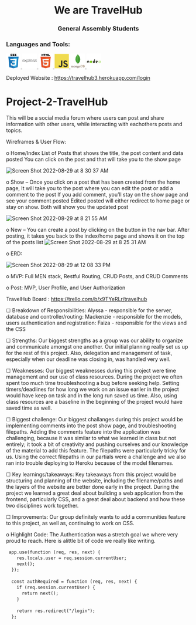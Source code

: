 
<h1 align="center">We are TravelHub</h1>
<h3 align="center">General Assembly Students</h3>
<h3 align="left">Languages and Tools:</h3>
<p align="left"> <a href="https://www.w3schools.com/css/" target="_blank" rel="noreferrer"> <img src="https://raw.githubusercontent.com/devicons/devicon/master/icons/css3/css3-original-wordmark.svg" alt="css3" width="40" height="40"/> </a> <a href="https://expressjs.com" target="_blank" rel="noreferrer"> <img src="https://raw.githubusercontent.com/devicons/devicon/master/icons/express/express-original-wordmark.svg" alt="express" width="40" height="40"/> </a> <a href="https://www.w3.org/html/" target="_blank" rel="noreferrer"> <img src="https://raw.githubusercontent.com/devicons/devicon/master/icons/html5/html5-original-wordmark.svg" alt="html5" width="40" height="40"/> </a> <a href="https://developer.mozilla.org/en-US/docs/Web/JavaScript" target="_blank" rel="noreferrer"> <img src="https://raw.githubusercontent.com/devicons/devicon/master/icons/javascript/javascript-original.svg" alt="javascript" width="40" height="40"/> </a> <a href="https://www.mongodb.com/" target="_blank" rel="noreferrer"> <img src="https://raw.githubusercontent.com/devicons/devicon/master/icons/mongodb/mongodb-original-wordmark.svg" alt="mongodb" width="40" height="40"/> </a> <a href="https://nodejs.org" target="_blank" rel="noreferrer"> <img src="https://raw.githubusercontent.com/devicons/devicon/master/icons/nodejs/nodejs-original-wordmark.svg" alt="nodejs" width="40" height="40"/> </a> </p>

Deployed Website : https://travelhub3.herokuapp.com/login

# Project-2-TravelHub
This will be a social media forum where users can post and share information with other users, while interacting with eachothers posts and topics.


Wireframes & User Flow:


o       Home/Index
         List of Posts that shows the title, the post content and data posted
        You can click on the post and that will take you to the show page

![Screen Shot 2022-08-29 at 8 30 37 AM](https://user-images.githubusercontent.com/56799470/187265939-d68de01a-4c23-4de5-a56e-a03eed6d91d8.png)


o	Show –
    	Once you click on a post that has been created from the home page, It will take you to the post where you can edit the post or add a comment to the post 
	        If you add comment, you’ll stay on the show page and see your comment posted
        	Edited posted will either redirect to home page or stay on show. Both will show you the updated post

![Screen Shot 2022-08-29 at 8 21 55 AM](https://user-images.githubusercontent.com/56799470/187266141-c6f6b69c-6ac9-49ee-95b4-28365991c2b4.png)

o	New – 
    	You can create a post by clicking on the button in the nav bar. 
    	After posting, it takes you back to the index/home page and shows it on the top of the posts list
![Screen Shot 2022-08-29 at 8 25 31 AM](https://user-images.githubusercontent.com/56799470/187266016-44c9c6e0-73bb-4d53-82ee-c358c6465c12.png)



o ERD:

![Screen Shot 2022-08-29 at 12 08 33 PM](https://user-images.githubusercontent.com/56799470/187269182-22320ddf-9822-4c7c-a508-557dc39d98bc.png)


o MVP: 
Full MEN stack,
Restful Routing,
CRUD Posts,
 and CRUD Comments


o Post:
MVP,
User Profile,
and User Authorization


TravelHub Board : https://trello.com/b/x9TYeRLr/travelhub

☐ Breakdown of Responsibilities:
Alyssa - responsible for the server, database and controller/routing:
Mackenzie - responsible for the models, users authentication and registration:
Faiza - responsible for the views and the CSS

☐ Strengths:
Our biggest strengths as a group was our ability to organize and communicate amongst one another. Our initial planning really set us up for the rest of this project. Also, delegation and management of task, especially when our deadline was closing in, was handled very well.

☐ Weaknesses:
Our biggest weaknesses during this project were time management and our use of class resources. During the project we often spent too much time troubleshooting a bug before seeking help. Setting timers/deadlines for how long we work on an issue eariler in the project would have keep on task and in the long run saved us time. Also, using class resources are a baseline in the beginning of the project would have saved time as well. 

☐ Biggest challenge:
Our biggest challanges during this project would be implementing comments into the post show page, and troubleshooting filepaths. Adding the comments feature into the application was challenging, because it was similar to what we learned in class but not entirely; it took a bit of creativity and pushing ourselves and our knowledge of the material to add this feature. The filepaths were particularly tricky for us. Using the correct filepaths in our partials were a challenge and we also ran into trouble deploying to Heroku because of the model filenames.


☐ Key learnings/takeaways:
Key takeaways from this project would be structuring and planning of the website, including the filename/paths and the layers of the website are better done early in the project. During the project we learned a great deal about building a web application from the frontend, particularly CSS, and a great deal about backend and how these two disciplines work together. 

☐ Improvements:
Our group definitely wants to add a communities feature to this project, as well as, continuing to work on CSS.


o Highlight Code:
The Authentication was a stretch goal we where very proud to reach. Here is alittle bit of code we really like writing.

```
 app.use(function (req, res, next) {
    res.locals.user = req.session.currentUser;
    next();
  });

  const authRequired = function (req, res, next) {
    if (req.session.currentUser) {
      return next();
    }
  
    return res.redirect("/login");
  };
  
